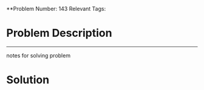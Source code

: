 
**Problem Number: 143
Relevant Tags:
<h1> Problem Description </h1>


-----
notes for solving problem 

<h1> Solution </h1>
